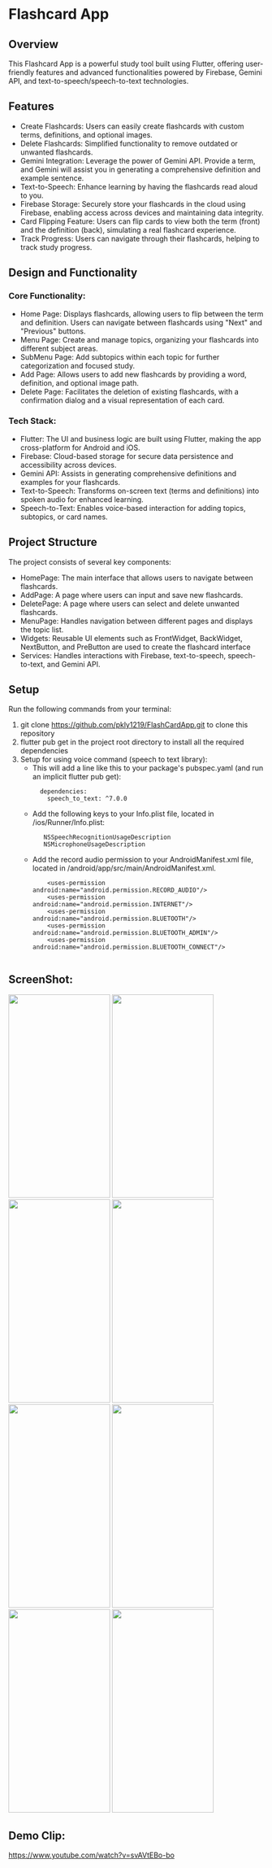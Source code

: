 # Flashcard App

## Overview
This Flashcard App is a powerful study tool built using Flutter, offering user-friendly features and advanced functionalities powered by Firebase, Gemini API, and text-to-speech/speech-to-text technologies.

## Features
- Create Flashcards: Users can easily create flashcards with custom terms, definitions, and optional images.
- Delete Flashcards: Simplified functionality to remove outdated or unwanted flashcards.
- Gemini Integration: Leverage the power of Gemini API. Provide a term, and Gemini will assist you in generating a comprehensive definition and example sentence.
- Text-to-Speech: Enhance learning by having the flashcards read aloud to you.
- Firebase Storage: Securely store your flashcards in the cloud using Firebase, enabling access across devices and maintaining data integrity.
- Card Flipping Feature: Users can flip cards to view both the term (front) and the definition (back), simulating a real flashcard experience.
- Track Progress: Users can navigate through their flashcards, helping to track study progress.

## Design and Functionality

### Core Functionality:

- Home Page: Displays flashcards, allowing users to flip between the term and definition. Users can navigate between flashcards using "Next" and "Previous" buttons.
- Menu Page: Create and manage topics, organizing your flashcards into different subject areas.
- SubMenu Page: Add subtopics within each topic for further categorization and focused study.
- Add Page: Allows users to add new flashcards by providing a word, definition, and optional image path.
- Delete Page: Facilitates the deletion of existing flashcards, with a confirmation dialog and a visual representation of each card.
  
### Tech Stack:

- Flutter: The UI and business logic are built using Flutter, making the app cross-platform for Android and iOS.
- Firebase: Cloud-based storage for secure data persistence and accessibility across devices.
- Gemini API: Assists in generating comprehensive definitions and examples for your flashcards.
- Text-to-Speech: Transforms on-screen text (terms and definitions) into spoken audio for enhanced learning.
- Speech-to-Text: Enables voice-based interaction for adding topics, subtopics, or card names.

## Project Structure

The project consists of several key components:

- HomePage: The main interface that allows users to navigate between flashcards.
- AddPage: A page where users can input and save new flashcards.
- DeletePage: A page where users can select and delete unwanted flashcards.
- MenuPage: Handles navigation between different pages and displays the topic list.
- Widgets: Reusable UI elements such as FrontWidget, BackWidget, NextButton, and PreButton are used to create the flashcard interface
- Services: Handles interactions with Firebase, text-to-speech, speech-to-text, and Gemini API.

## Setup
Run the following commands from your terminal:
1. git clone https://github.com/pkly1219/FlashCardApp.git to clone this repository
2. flutter pub get in the project root directory to install all the required dependencies
3. Setup for using voice command (speech to text library):
    - This will add a line like this to your package's pubspec.yaml (and run an implicit flutter pub get):
      ```
        dependencies:
          speech_to_text: ^7.0.0
      ```
    - Add the following keys to your Info.plist file, located in <project root>/ios/Runner/Info.plist:
       ```
          NSSpeechRecognitionUsageDescription
          NSMicrophoneUsageDescription
       ```
   - Add the record audio permission to your AndroidManifest.xml file, located in <project root>/android/app/src/main/AndroidManifest.xml.
      ```
          <uses-permission android:name="android.permission.RECORD_AUDIO"/>
          <uses-permission android:name="android.permission.INTERNET"/>
          <uses-permission android:name="android.permission.BLUETOOTH"/>
          <uses-permission android:name="android.permission.BLUETOOTH_ADMIN"/>
          <uses-permission android:name="android.permission.BLUETOOTH_CONNECT"/>
          
      ```
## ScreenShot:

<img src ="https://github.com/pkly1219/FlashCardApp/assets/98497119/f2e8ff0a-7c68-49d1-ae4d-c5a212e48cb1" width ="200" height = "400">

<img src ="https://github.com/pkly1219/FlashCardApp/assets/98497119/cd3331bd-f1c1-4fca-8ac8-1f5022482d9f" width ="200" height = "400">

<img src ="https://github.com/pkly1219/FlashCardApp/assets/98497119/6db7c5d1-9326-4424-9021-600460e721b4" width ="200" height = "400">

<img src ="https://github.com/pkly1219/FlashCardApp/assets/98497119/25fa269a-8f99-49d0-9dc5-1baecfd5fdc9" width ="200" height = "400">

<img src ="https://github.com/pkly1219/FlashCardApp/assets/98497119/19183048-f755-48b1-8720-5e5c2db28149" width ="200" height = "400">

<img src ="https://github.com/pkly1219/FlashCardApp/assets/98497119/e7e36712-56ee-45e1-941e-bd14938f6185" width ="200" height = "400">

<img src ="https://github.com/pkly1219/FlashCardApp/assets/98497119/4ab1a3b2-abd6-4218-b2d5-5ae59838f43a" width ="200" height = "400">

<img src ="https://github.com/pkly1219/FlashCardApp/assets/98497119/6b8eef28-ec69-4881-b337-90d342865649" width ="200" height = "400">

## Demo Clip:
https://www.youtube.com/watch?v=svAVtEBo-bo
